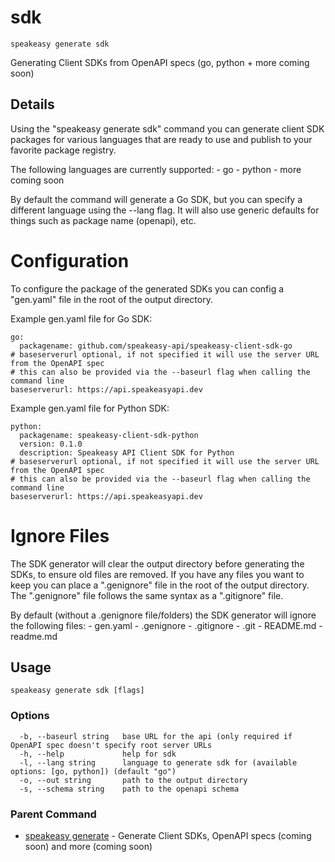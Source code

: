 # sdk  
`speakeasy generate sdk`  


Generating Client SDKs from OpenAPI specs (go, python + more coming soon)  

## Details

Using the "speakeasy generate sdk" command you can generate client SDK packages for various languages
that are ready to use and publish to your favorite package registry.

The following languages are currently supported:
	- go
	- python
	- more coming soon

By default the command will generate a Go SDK, but you can specify a different language using the --lang flag.
It will also use generic defaults for things such as package name (openapi), etc.

# Configuration

To configure the package of the generated SDKs you can config a "gen.yaml" file in the root of the output directory.

Example gen.yaml file for Go SDK:

```
go:
  packagename: github.com/speakeasy-api/speakeasy-client-sdk-go
# baseserverurl optional, if not specified it will use the server URL from the OpenAPI spec 
# this can also be provided via the --baseurl flag when calling the command line
baseserverurl: https://api.speakeasyapi.dev 
```

Example gen.yaml file for Python SDK:

```
python:
  packagename: speakeasy-client-sdk-python
  version: 0.1.0
  description: Speakeasy API Client SDK for Python
# baseserverurl optional, if not specified it will use the server URL from the OpenAPI spec 
# this can also be provided via the --baseurl flag when calling the command line
baseserverurl: https://api.speakeasyapi.dev 
```

# Ignore Files

The SDK generator will clear the output directory before generating the SDKs, to ensure old files are removed. 
If you have any files you want to keep you can place a ".genignore" file in the root of the output directory.
The ".genignore" file follows the same syntax as a ".gitignore" file.

By default (without a .genignore file/folders) the SDK generator will ignore the following files:
	- gen.yaml
	- .genignore
	- .gitignore
	- .git
	- README.md
	- readme.md



## Usage

```
speakeasy generate sdk [flags]
```

### Options

```
  -b, --baseurl string   base URL for the api (only required if OpenAPI spec doesn't specify root server URLs
  -h, --help             help for sdk
  -l, --lang string      language to generate sdk for (available options: [go, python]) (default "go")
  -o, --out string       path to the output directory
  -s, --schema string    path to the openapi schema
```

### Parent Command

* [speakeasy generate](README.md)	 - Generate Client SDKs, OpenAPI specs (coming soon) and more (coming soon)
